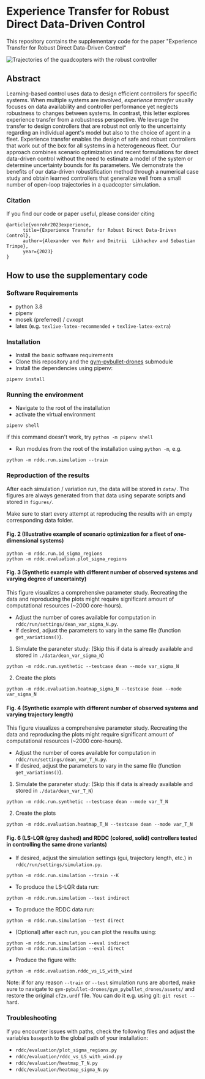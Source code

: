 # Experience Transfer for Robust Direct Data-Driven Control

This repository contains the supplementary code for the paper "Experience Transfer for Robust Direct Data-Driven Control"

![Trajectories of the quadcopters with the robust controller](https://github.com/Data-Science-in-Mechanical-Engineering/rddc/assets/76944030/a7d45ef1-78b7-44b6-9814-8b7c38e8fadf)


## Abstract

Learning-based control uses data to design efficient controllers for specific systems. When multiple systems are involved, *experience transfer* usually focuses on data availability and controller performance yet neglects robustness to changes between systems. In contrast, this letter explores experience transfer from a robustness perspective. We leverage the transfer to design controllers that are robust not only to the uncertainty regarding an individual agent's model but also to the choice of agent in a fleet.  Experience transfer enables the design of safe and robust controllers that work out of the box for all systems in a heterogeneous fleet.  Our approach combines scenario optimization and recent formulations for direct data-driven control without the need to estimate a model of the system or determine uncertainty bounds for its parameters. We demonstrate the benefits of our data-driven robustification method through a numerical case study and obtain learned controllers that generalize well from a small number of open-loop trajectories in a quadcopter simulation.

### Citation 
If you find our code or paper useful, please consider citing
```
@article{vonrohr2023experience,
      title={Experience Transfer for Robust Direct Data-Driven Control}, 
      author={Alexander von Rohr and Dmitrii  Likhachev and Sebastian Trimpe},
      year={2023}
}
```

## How to use the supplementary code
### Software Requirements

* python 3.8
* pipenv
* mosek (preferred) / cvxopt
* latex (e.g. `texlive-latex-recommended` + `texlive-latex-extra`)

### Installation
* Install the basic software requirements
* Clone this repository and the [gym-pybullet-drones](https://github.com/utiasDSL/gym-pybullet-drones) submodule
* Install the dependencies using pipenv:
```
pipenv install
```

### Running the environment
* Navigate to the root of the installation
* activate the virtual environment
```
pipenv shell
```
if this command doesn't work, try `python -m pipenv shell`
* Run modules from the root of the installation using `python -m`, e.g.
```
python -m rddc.run.simulation --train
```

### Reproduction of the results

After each simulation / variation run, the data will be stored in `data/`. The figures are always generated from that data using separate scripts and stored in `figures/`.

Make sure to start every attempt at reproducing the results with an empty corresponding data folder.

#### Fig. 2 (Illustrative example of scenario optimization for a fleet of one-dimensional systems)
```
python -m rddc.run.1d_sigma_regions
python -m rddc.evaluation.plot_sigma_regions
```

#### Fig. 3 (Synthetic example with different number of observed systems and varying degree of uncertainty)
This figure visualizes a comprehensive parameter study. Recreating the data and reproducing the plots might require significant amount of computational resources (~2000 core-hours).
* Adjust the number of cores available for computation in `rddc/run/settings/dean_var_sigma_N.py`.
* If desired, adjust the parameters to vary in the same file (function `get_variations()`).
1. Simulate the paraneter study: (Skip this if data is already available and stored in `./data/dean_var_sigma_N`)
```
python -m rddc.run.synthetic --testcase dean --mode var_sigma_N
```
2. Create the plots
```
python -m rddc.evaluation.heatmap_sigma_N --testcase dean --mode var_sigma_N
```

#### Fig. 4 (Synthetic example with different number of observed systems and varying trajectory length)
This figure visualizes a comprehensive parameter study. Recreating the data and reproducing the plots might require significant amount of computational resources (~2000 core-hours).
* Adjust the number of cores available for computation in `rddc/run/settings/dean_var_T_N.py`.
* If desired, adjust the parameters to vary in the same file (function `get_variations()`).
1. Simulate the paraneter study: (Skip this if data is already available and stored in `./data/dean_var_T_N`)
```
python -m rddc.run.synthetic --testcase dean --mode var_T_N
```
2. Create the plots
```
python -m rddc.evaluation.heatmap_T_N --testcase dean --mode var_T_N
```

#### Fig. 6 (LS-LQR (grey dashed) and RDDC (colored, solid) controllers tested in controlling the same drone variants)
* If desired, adjust the simulation settings (gui, trajectory length, etc.) in `rddc/run/settings/simulation.py`.
```
python -m rddc.run.simulation --train --K
```
* To produce the LS-LQR data run:
```
python -m rddc.run.simulation --test indirect
```
* To produce the RDDC data run:
```
python -m rddc.run.simulation --test direct
```
* (Optional) after each run, you can plot the results using:
```
python -m rddc.run.simulation --eval indirect
python -m rddc.run.simulation --eval direct
```
* Produce the figure with:
```
python -m rddc.evaluation.rddc_vs_LS_with_wind
```
Note: if for any reason `--train` or `--test` simulation runs are aborted, make sure to navigate to `gym-pybullet-drones/gym_pybullet_drones/assets/` and restore the original `cf2x.urdf` file. You can do it e.g. using git: `git reset --hard`.

### Troubleshooting
If you encounter issues with paths, check the following files and adjust the variables `basepath` to the global path of your installation:
* `rddc/evaluation/plot_sigma_regions.py`
* `rddc/evaluation/rddc_vs_LS_with_wind.py`
* `rddc/evaluation/heatmap_T_N.py`
* `rddc/evaluation/heatmap_sigma_N.py`
